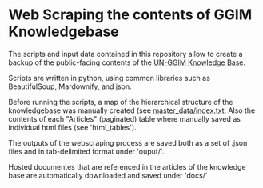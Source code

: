 # Web Scraping the contents of GGIM Knowledgebase

The scripts and input data contained in this repository allow to create a backup of the public-facing contents of the [UN-GGIM Knowledge Base](http://ggim.un.org/knowledgebase/).

Scripts are written in python, using common libraries such as BeautifulSoup, Mardownify, and json.

Before running the scripts, a map of the hierarchical structure of the knowledgebase was manually created (see [master_data/index.txt](https://github.com/UNStats/ggim-kb/blob/main/master_data/index.txt). Also the contents of each "Articles" (paginated) table where manually saved as individual html files (see 'html_tables').

The outputs of the webscraping process are saved both as a set of .json files and in tab-delimited format under 'ouput/'.

Hosted documentes that are referenced in the articles of the knowledge base are automatically downloaded and saved under 'docs/'
